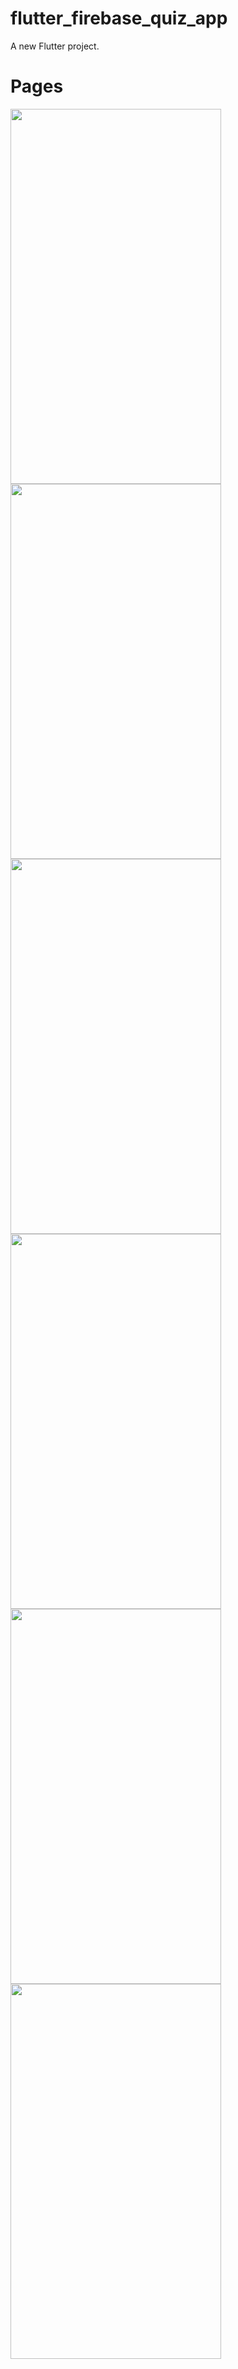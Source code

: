 # flutter_firebase_quiz_app

A new Flutter project.

# Pages
<img src='https://user-images.githubusercontent.com/57758337/201322901-c112878c-7dc3-4f77-99a9-8d4954e5827e.png' height="600" width="337"></img>
<img src='https://user-images.githubusercontent.com/57758337/201322912-c309728e-52f4-45ac-b98d-1421fbf203af.png' height="600" width="337"></img>
<img src='https://user-images.githubusercontent.com/57758337/201322615-970335d8-2373-47ea-8751-feeb5241cea6.png' height="600" width="337"></img>
<img src='https://user-images.githubusercontent.com/57758337/201322639-8fc99935-a153-4d70-ae91-e49703c40872.png' height="600" width="337"></img>
<img src='https://user-images.githubusercontent.com/57758337/201322648-20eb213a-3726-4504-9122-9ca3fdf331e1.png' height="600" width="337"></img>
<img src='https://user-images.githubusercontent.com/57758337/201322660-a0921196-3e29-4a00-adcb-8e2b0fa95d7c.png' height="600" width="337"></img>

